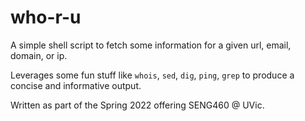 # who-r-u
A simple shell script to fetch some information for a given url, email, domain, or ip.

Leverages some fun stuff like `whois`, `sed`, `dig`, `ping`, `grep` to produce a concise and informative output.

Written as part of the Spring 2022 offering SENG460 @ UVic.
